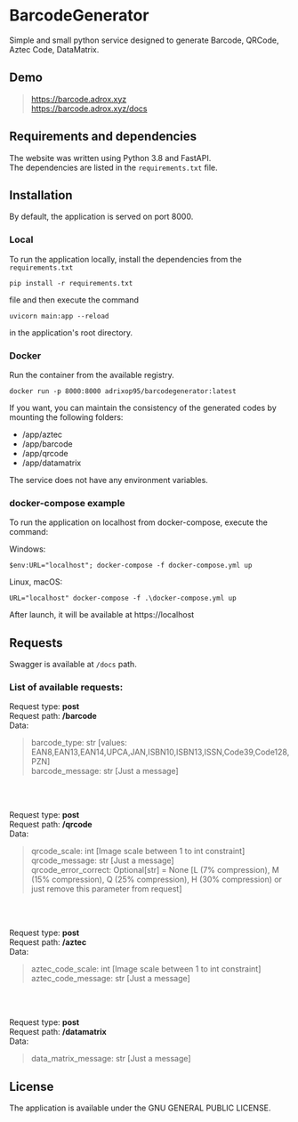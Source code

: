 # BarcodeGenerator
Simple and small python service designed to generate Barcode, QRCode, Aztec Code, DataMatrix.

## Demo
	
> https://barcode.adrox.xyz  
> https://barcode.adrox.xyz/docs

## Requirements and dependencies
The website was written using Python 3.8 and FastAPI.  
The dependencies are listed in the `requirements.txt` file.  

## Installation
By default, the application is served on port 8000.

### Local
To run the application locally, install the dependencies from the `requirements.txt` 

```
pip install -r requirements.txt
```

file and then execute the command 

```
uvicorn main:app --reload
```

in the application's root directory.

### Docker
Run the container from the available registry.

```
docker run -p 8000:8000 adrixop95/barcodegenerator:latest
```

If you want, you can maintain the consistency of the generated codes by mounting the following folders:
- /app/aztec
- /app/barcode
- /app/qrcode
- /app/datamatrix

The service does not have any environment variables.

### docker-compose example
To run the application on localhost from docker-compose, execute the command:

Windows:
```
$env:URL="localhost"; docker-compose -f docker-compose.yml up
```

Linux, macOS:
```
URL="localhost" docker-compose -f .\docker-compose.yml up
```

After launch, it will be available at https://localhost

## Requests
Swagger is available at `/docs` path.

### List of available requests:
Request type: __post__  
Request path: __/barcode__  
Data:      
>barcode_type: str  [values: EAN8,EAN13,EAN14,UPCA,JAN,ISBN10,ISBN13,ISSN,Code39,Code128,PZN]  
>barcode_message: str [Just a message]

<br/><br/>

Request type: __post__  
Request path: __/qrcode__   
Data:  
>qrcode_scale: int [Image scale between 1 to int constraint]  
>qrcode_message: str  [Just a message]  
>qrcode_error_correct: Optional[str] = None [L (7% compression), M (15% compression), Q (25% compression), H (30% compression) or just remove this parameter from request]  

<br/><br/>

Request type: __post__  
Request path: __/aztec__  
Data:  
>aztec_code_scale: int  [Image scale between 1 to int constraint]  
>aztec_code_message: str [Just a message]  

<br/><br/>

Request type: __post__  
Request path: __/datamatrix__  
Data:  
>data_matrix_message: str [Just a message] 

## License
The application is available under the GNU GENERAL PUBLIC LICENSE.
